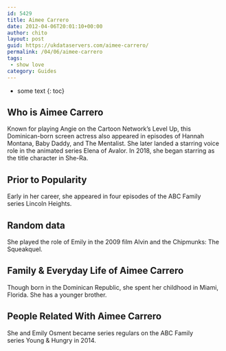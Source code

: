 ```yaml
---
id: 5429
title: Aimee Carrero
date: 2012-04-06T20:01:10+00:00
author: chito
layout: post
guid: https://ukdataservers.com/aimee-carrero/
permalink: /04/06/aimee-carrero
tags:
 - show love
category: Guides
---
```


* some text
{: toc}
          
          
## Who is  Aimee Carrero
                  
                  
                  
Known for playing Angie on the Cartoon Network&#8217;s Level Up, this Dominican-born screen actress also appeared in episodes of Hannah Montana, Baby Daddy, and The Mentalist. She later landed a starring voice role in the animated series Elena of Avalor. In 2018, she began starring as the title character in She-Ra.
                  
                
                
                
## Prior to Popularity 
                  
                  
                  
Early in her career, she appeared in four episodes of the ABC Family series Lincoln Heights.
                  
                
                
                
## Random data 
                  
                  
                  
She played the role of Emily in the 2009 film Alvin and the Chipmunks: The Squeakquel.
                  
                
                
                
## Family & Everyday Life of Aimee Carrero
                  
                  
                  
Though born in the Dominican Republic, she spent her childhood in Miami, Florida. She has a younger brother.
                  
                
                
                
## People Related With  Aimee Carrero
                  
                  
                  
She and Emily Osment became series regulars on the ABC Family series Young & Hungry in 2014.
                  
                
              
            
          
          
          
    
    
  
